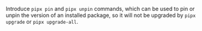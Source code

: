 Introduce `pipx pin` and `pipx unpin` commands, which can be used to pin or unpin the version 
of an installed package, so it will not be upgraded by `pipx upgrade` or `pipx upgrade-all`.